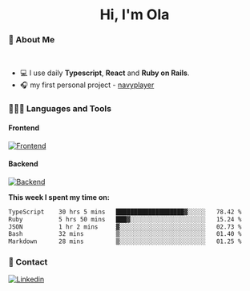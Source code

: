 <h1 align="center">Hi, I'm Ola</h1>

### 💅 About Me

<br/>

- 💻 I use daily **Typescript**, **React** and **Ruby on Rails**.
- 🎧 my first personal project - [navyplayer](https://navyplayer.netlify.app/)

### 👩🏻‍💻 Languages and Tools

#### Frontend

[![Frontend](https://skillicons.dev/icons?i=react,nextjs,ts,js,html,css,scss,tailwind)](https://skillicons.dev)

#### Backend
[![Backend](https://skillicons.dev/icons?i=nodejs,express,nestjs,rails,graphql)](https://skillicons.dev)

**This week I spent my time on:**

<!--START_SECTION:waka-->

```txt
TypeScript    30 hrs 5 mins   ███████████████████▓░░░░░   78.42 %
Ruby          5 hrs 50 mins   ███▓░░░░░░░░░░░░░░░░░░░░░   15.24 %
JSON          1 hr 2 mins     ▓░░░░░░░░░░░░░░░░░░░░░░░░   02.73 %
Bash          32 mins         ▒░░░░░░░░░░░░░░░░░░░░░░░░   01.40 %
Markdown      28 mins         ▒░░░░░░░░░░░░░░░░░░░░░░░░   01.25 %
```

<!--END_SECTION:waka-->

### 📨 Contact
  
[![Linkedin](https://skillicons.dev/icons?i=linkedin)](https://linkedin.com/in/aleksandra-kamińska)
